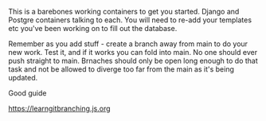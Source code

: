 This is a barebones working containers to get you started. Django and Postgre containers talking to each. You will need to re-add your templates etc you've been working on to fill out the database.

Remember as you add stuff - create a branch away from main to do your new work. Test it, and if it works you can fold into main. No one should ever push straight to main. Brnaches should only be open
long enough to do that task and not be allowed to diverge too far from the main as it's being updated.

Good guide

https://learngitbranching.js.org
